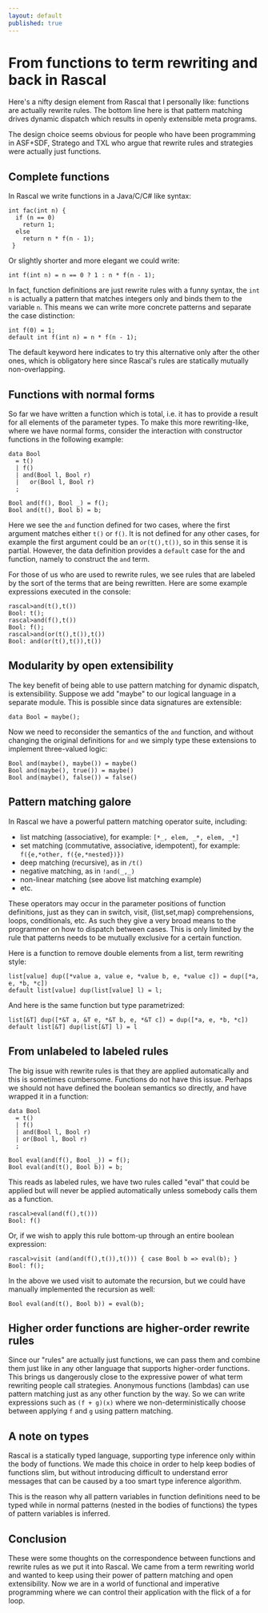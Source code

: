 ```yaml
---
layout: default
published: true
---
```


# From functions to term rewriting and back in Rascal

Here's a nifty design element from Rascal that I personally like: functions are actually rewrite rules. The bottom line here is that pattern matching drives dynamic dispatch which results in openly extensible meta programs.

The design choice seems obvious for people who have been programming in ASF+SDF, Stratego and TXL who argue that rewrite rules and strategies were actually just functions.

## Complete functions

In Rascal we write functions in a Java/C/C# like syntax:

```
int fac(int n) {
  if (n == 0)
    return 1;
  else
    return n * f(n - 1);
 }
```

Or slightly shorter and more elegant we could write:

```
int f(int n) = n == 0 ? 1 : n * f(n - 1);
```

In fact, function definitions are just rewrite rules with a funny syntax, the `int n` is actually a pattern that matches integers only and binds them to the variable `n`. This means we can write more concrete patterns and separate the case distinction:

```
int f(0) = 1;
default int f(int n) = n * f(n - 1);
```

The default keyword here indicates to try this alternative only after the other ones, which is obligatory here since Rascal's rules are statically mutually non-overlapping.

## Functions with normal forms

So far we have written a function which is total, i.e. it has to provide a result for all elements of the parameter types. To make this more rewriting-like, where we have normal forms, consider the interaction with constructor functions in the following example:

```
data Bool
  = t()
  | f()
  | and(Bool l, Bool r)
  |   or(Bool l, Bool r)
  ;
  
Bool and(f(), Bool _) = f();
Bool and(t(), Bool b) = b;
```

Here we see the `and` function defined for two cases, where the first argument matches either `t()` or `f()`. It is not defined for any other cases, for example the first argument could be an `or(t(),t())`, so in this sense it is partial. However, the data definition provides a `default` case for the and function, namely to construct the `and` term.

For those of us who are used to rewrite rules, we see rules that are labeled by the sort of the terms that are being rewritten.
Here are some example expressions executed in the console:

```
rascal>and(t(),t())
Bool: t();
rascal>and(f(),t())
Bool: f();
rascal>and(or(t(),t()),t())
Bool: and(or(t(),t()),t())
```

## Modularity by open extensibility

The key benefit of being able to use pattern matching for dynamic dispatch, is extensibility. Suppose we add "maybe" to our logical language in a separate module. This is possible since data signatures are extensible:

```
data Bool = maybe();
```

Now we need to reconsider the semantics of the `and` function, and without changing the original definitions for `and` we simply type these extensions to implement three-valued logic:

```
Bool and(maybe(), maybe()) = maybe()
Bool and(maybe(), true()) = maybe()
Bool and(maybe(), false()) = false()
```

## Pattern matching galore

In Rascal we have a powerful pattern matching operator suite, including:

* list matching (associative), for example: `[*_, elem, _*, elem, _*]`
* set matching (commutative, associative, idempotent), for example: `f({e,*other, f({e,*nested})})`
* deep matching (recursive), as in `/t()` 
* negative matching, as in `!and(_,_)`
* non-linear matching (see above list matching example)
* etc.

These operators may occur in the parameter positions of function definitions, just as they can in switch, visit, {list,set,map} comprehensions, loops, conditionals, etc. As such they give a very broad means to the programmer on how to dispatch between cases. This is only limited by the rule that patterns needs to be mutually exclusive for a certain function.

Here is a function to remove double elements from a list, term rewriting style:

```
list[value] dup([*value a, value e, *value b, e, *value c]) = dup([*a, e, *b, *c])
default list[value] dup(list[value] l) = l;
```

And here is the same function but type parametrized:

```
list[&T] dup([*&T a, &T e, *&T b, e, *&T c]) = dup([*a, e, *b, *c])
default list[&T] dup(list[&T] l) = l
```

## From unlabeled to labeled rules

The big issue with rewrite rules is that they are applied automatically and this is sometimes cumbersome. Functions do not have this issue. Perhaps we should not have defined the boolean semantics so directly, and have wrapped it in a function:

```
data Bool
  = t()
  | f()
  | and(Bool l, Bool r)
  | or(Bool l, Bool r)
  ;
  
Bool eval(and(f(), Bool _)) = f();
Bool eval(and(t(), Bool b)) = b;
```

This reads as labeled rules, we have two rules called "eval" that could be applied but will never be applied automatically unless somebody calls them as a function.

```
rascal>eval(and(f(),t()))
Bool: f()
```

Or, if we wish to apply this rule bottom-up through an entire boolean expression:

```
rascal>visit (and(and(f(),t()),t())) { case Bool b => eval(b); }
Bool: f();
```

In the above we used visit to automate the recursion, but we could have manually implemented the recursion as well:

```
Bool eval(and(t(), Bool b)) = eval(b);
```

## Higher order functions are higher-order rewrite rules

Since our "rules" are actually just functions, we can pass them and combine them just like in any other language that supports higher-order functions. This brings us dangerously close to the expressive power of what term rewriting people call strategies. Anonymous functions (lambdas) can use pattern matching just as any other function by the way.
So we can write expressions such as `(f + g)(x)` where we non-deterministically choose between applying `f` and `g` using pattern matching.


## A note on types

Rascal is a statically typed language, supporting type inference only within the body of functions. We made this choice in order to help keep bodies of functions slim, but without introducing difficult to understand error messages that can be caused by a too smart type inference algorithm. 

This is the reason why all pattern variables in function definitions need to be typed while in normal patterns (nested in the bodies of functions) the types of pattern variables is inferred.

## Conclusion

These were some thoughts on the correspondence between functions and rewrite rules as we put it into Rascal.  We came from a term rewriting world and wanted to keep using their power of pattern matching and open extensibility. Now we are in a world of functional and imperative programming where we can control their application with the flick of a for loop.
